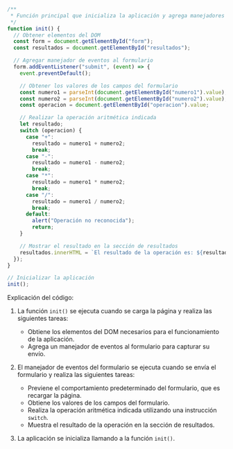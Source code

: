 ```javascript
/**
 * Función principal que inicializa la aplicación y agrega manejadores de eventos
 */
function init() {
  // Obtener elementos del DOM
  const form = document.getElementById("form");
  const resultados = document.getElementById("resultados");

  // Agregar manejador de eventos al formulario
  form.addEventListener("submit", (event) => {
    event.preventDefault();

    // Obtener los valores de los campos del formulario
    const numero1 = parseInt(document.getElementById("numero1").value);
    const numero2 = parseInt(document.getElementById("numero2").value);
    const operacion = document.getElementById("operacion").value;

    // Realizar la operación aritmética indicada
    let resultado;
    switch (operacion) {
      case "+":
        resultado = numero1 + numero2;
        break;
      case "-":
        resultado = numero1 - numero2;
        break;
      case "*":
        resultado = numero1 * numero2;
        break;
      case "/":
        resultado = numero1 / numero2;
        break;
      default:
        alert("Operación no reconocida");
        return;
    }

    // Mostrar el resultado en la sección de resultados
    resultados.innerHTML = `El resultado de la operación es: ${resultado}`;
  });
}

// Inicializar la aplicación
init();
```

Explicación del código:

1. La función `init()` se ejecuta cuando se carga la página y realiza las siguientes tareas:
   - Obtiene los elementos del DOM necesarios para el funcionamiento de la aplicación.
   - Agrega un manejador de eventos al formulario para capturar su envío.

2. El manejador de eventos del formulario se ejecuta cuando se envía el formulario y realiza las siguientes tareas:
   - Previene el comportamiento predeterminado del formulario, que es recargar la página.
   - Obtiene los valores de los campos del formulario.
   - Realiza la operación aritmética indicada utilizando una instrucción `switch`.
   - Muestra el resultado de la operación en la sección de resultados.

3. La aplicación se inicializa llamando a la función `init()`.